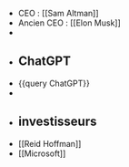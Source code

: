 - CEO : [[Sam Altman]]
- Ancien CEO : [[Elon Musk]]
-
- ## ChatGPT
- {{query ChatGPT}}
-
- ## investisseurs
- [[Reid Hoffman]]
- [[Microsoft]]